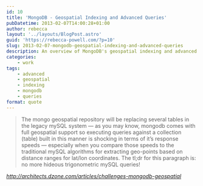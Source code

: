 ```yaml
---
id: 10
title: 'MongoDB - Geospatial Indexing and Advanced Queries'
pubDatetime: 2013-02-07T14:00:28+01:00
author: rebecca
layout: '../layouts/BlogPost.astro'
guid: 'https://rebecca-powell.com/?p=10'
slug: 2013-02-07-mongodb-geospatial-indexing-and-advanced-queries
description: An overview of MongoDB's geospatial indexing and advanced queries, highlighting its advantages over traditional MySQL algorithms for geospatial data.
categories:
    - work
tags:
    - advanced
    - geospatial
    - indexing
    - mongodb
    - queries
format: quote
---
```


> The mongo geospatial repository will be replacing several tables in the legacy mySQL system — as you may know, mongodb comes with full geospatial support so executing queries against a collection (table) built in this manner is shocking in terms of it’s response speeds — especially when you compare those speeds to the traditional mySQL algorithms for extracting geo-points based on distance ranges for lat/lon coordinates. The tl;dr for this paragraph is: no more hideous trigonometric mySQL queries!

<cite>http://architects.dzone.com/articles/challenges-mongodb-geospatial</cite>